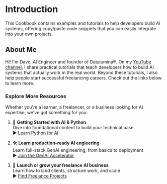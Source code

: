 # Introduction

This Cookbook contains examples and tutorials to help developers build AI systems, offering copy/paste code snippets that you can easily integrate into your own projects.

## About Me

Hi! I'm Dave, AI Engineer and founder of Datalumina®. On my <a href="https://www.youtube.com/@daveebbelaar?sub_confirmation=1" target="_blank" rel="noopener noreferrer">YouTube channel</a>, I share practical tutorials that teach developers how to build AI systems that actually work in the real world. Beyond these tutorials, I also help people start successful freelancing careers. Check out the links below to learn more.

### Explore More Resources

Whether you're a learner, a freelancer, or a business looking for AI expertise, we've got something for you:

1. 🧠 **Getting Started with AI & Python**     
   Dive into foundational content to build your technical base  
   ▶︎ <a href="https://go.datalumina.com/XRPBiLb" target="_blank" rel="noopener noreferrer">Learn Python for AI</a>

2. 🛠️ **Learn production-ready AI engieering**   
   Learn full-stack GenAI engineering, from basics to deployment  
   ▶︎ <a href="https://go.datalumina.com/CkIsMAK" target="_blank" rel="noopener noreferrer">Join the GenAI Accelerator</a>

3. 💸 **Launch or grow your freelance AI business**     
   Learn how to land clients, structure work, and scale  
   ▶︎ <a href="https://go.datalumina.com/MVWhVn9" target="_blank" rel="noopener noreferrer">Find Freelance Projects</a>
